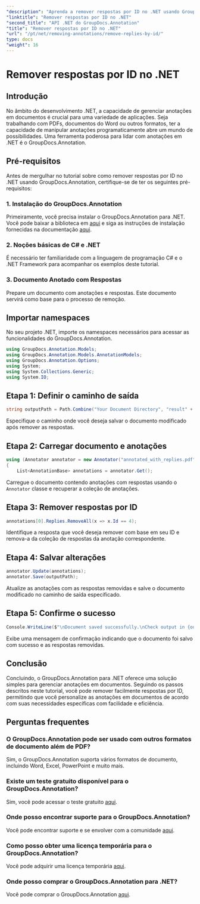 ```yaml
---
"description": "Aprenda a remover respostas por ID no .NET usando GroupDocs.Annotation. Siga nosso tutorial passo a passo para um gerenciamento eficiente de anotações em documentos."
"linktitle": "Remover respostas por ID no .NET"
"second_title": "API .NET do GroupDocs.Annotation"
"title": "Remover respostas por ID no .NET"
"url": "/pt/net/removing-annotations/remove-replies-by-id/"
type: docs
"weight": 16
---
```


# Remover respostas por ID no .NET

## Introdução
No âmbito do desenvolvimento .NET, a capacidade de gerenciar anotações em documentos é crucial para uma variedade de aplicações. Seja trabalhando com PDFs, documentos do Word ou outros formatos, ter a capacidade de manipular anotações programaticamente abre um mundo de possibilidades. Uma ferramenta poderosa para lidar com anotações em .NET é o GroupDocs.Annotation.
## Pré-requisitos
Antes de mergulhar no tutorial sobre como remover respostas por ID no .NET usando GroupDocs.Annotation, certifique-se de ter os seguintes pré-requisitos:
### 1. Instalação do GroupDocs.Annotation
Primeiramente, você precisa instalar o GroupDocs.Annotation para .NET. Você pode baixar a biblioteca em [aqui](https://releases.groupdocs.com/annotation/net/) e siga as instruções de instalação fornecidas na documentação [aqui](https://tutorials.groupdocs.com/annotation/net/).
### 2. Noções básicas de C# e .NET
É necessário ter familiaridade com a linguagem de programação C# e o .NET Framework para acompanhar os exemplos deste tutorial.
### 3. Documento Anotado com Respostas
Prepare um documento com anotações e respostas. Este documento servirá como base para o processo de remoção.

## Importar namespaces
No seu projeto .NET, importe os namespaces necessários para acessar as funcionalidades do GroupDocs.Annotation.
```csharp
using GroupDocs.Annotation.Models;
using GroupDocs.Annotation.Models.AnnotationModels;
using GroupDocs.Annotation.Options;
using System;
using System.Collections.Generic;
using System.IO;
```
## Etapa 1: Definir o caminho de saída
```csharp
string outputPath = Path.Combine("Your Document Directory", "result" + Path.GetExtension("input.pdf"));
```
Especifique o caminho onde você deseja salvar o documento modificado após remover as respostas.
## Etapa 2: Carregar documento e anotações
```csharp
using (Annotator annotator = new Annotator("annotated_with_replies.pdf"))
{
    List<AnnotationBase> annotations = annotator.Get();
```
Carregue o documento contendo anotações com respostas usando o `Annotator` classe e recuperar a coleção de anotações.
## Etapa 3: Remover respostas por ID
```csharp
annotations[0].Replies.RemoveAll(x => x.Id == 4);
```
Identifique a resposta que você deseja remover com base em seu ID e remova-a da coleção de respostas da anotação correspondente.
## Etapa 4: Salvar alterações
```csharp
annotator.Update(annotations);
annotator.Save(outputPath);
```
Atualize as anotações com as respostas removidas e salve o documento modificado no caminho de saída especificado.
## Etapa 5: Confirme o sucesso
```csharp
Console.WriteLine($"\nDocument saved successfully.\nCheck output in {outputPath}.");
```
Exibe uma mensagem de confirmação indicando que o documento foi salvo com sucesso e as respostas removidas.

## Conclusão
Concluindo, o GroupDocs.Annotation para .NET oferece uma solução simples para gerenciar anotações em documentos. Seguindo os passos descritos neste tutorial, você pode remover facilmente respostas por ID, permitindo que você personalize as anotações em documentos de acordo com suas necessidades específicas com facilidade e eficiência.
## Perguntas frequentes
### O GroupDocs.Annotation pode ser usado com outros formatos de documento além de PDF?
Sim, o GroupDocs.Annotation suporta vários formatos de documento, incluindo Word, Excel, PowerPoint e muito mais.
### Existe um teste gratuito disponível para o GroupDocs.Annotation?
Sim, você pode acessar o teste gratuito [aqui](https://releases.groupdocs.com/).
### Onde posso encontrar suporte para o GroupDocs.Annotation?
Você pode encontrar suporte e se envolver com a comunidade [aqui](https://forum.groupdocs.com/c/annotation/10).
### Como posso obter uma licença temporária para o GroupDocs.Annotation?
Você pode adquirir uma licença temporária [aqui](https://purchase.groupdocs.com/temporary-license/).
### Onde posso comprar o GroupDocs.Annotation para .NET?
Você pode comprar o GroupDocs.Annotation [aqui](https://purchase.groupdocs.com/buy).